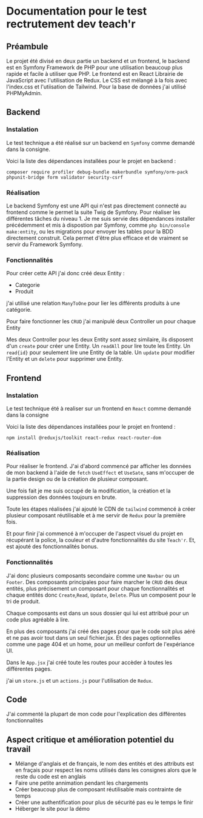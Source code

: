 # Documentation pour le test rectrutement dev teach'r

## Préambule

Le projet été divisé en deux partie un backend et un frontend, le backend est en Symfony Framework de PHP pour une utilisation beaucoup plus rapide et facile à utiliser que PHP. Le frontend est en React Librairie de JavaScript avec l'utilisation de Redux. Le CSS est mélangé à la fois avec l'index.css et l'utiisation de Tailwind. Pour la base de données j'ai utilisé PHPMyAdmin.

## Backend

### Instalation

Le test technique a été réalisé sur un backend en `Symfony` comme demandé dans la consigne. 

Voici la liste des dépendances installées pour le projet en backend :

`composer require profiler debug-bundle makerbundle symfony/orm-pack phpunit-bridge form validator security-csrf`

### Réalisation 

Le backend Symfony est une API qui n'est pas directement connecté au frontend comme le permet la suite Twig de Symfony.
Pour réaliser les différentes tâches du niveau 1. Je me suis servie des dépendances installer précédemment et mis à dispostion par Symfony, comme `php bin/console make:entity`, ou les migrations pour envoyer les tables pour la BDD directement construit. Cela permet d'être plus efficace et de vraiment se servir du Framework Symfony.

### Fonctionnalités

Pour créer cette API j'ai donc créé deux Entity :
- Categorie
- Produit

j'ai utilisé une relation `ManyToOne` pour lier les différents produits à une catégorie.

Pour faire fonctionner les `CRUD` j'ai manipulé deux Controller un pour chaque Entity 

Mes deux Controller pour les deux Entity sont assez similaire, ils disposent d'un `create` pour créer une Entity. Un `readAll` pour lire toute les Entity. Un `read{id}` pour seulement lire une Entity de la table. Un `update` pour modifier l'Entity et un `delete` pour supprimer une Entity.

## Frontend

### Instalation

Le test technique été à realiser sur un frontend en `React` comme demandé dans la consigne

Voici la liste des dépendances installées pour le projet en frontend :

`npm install @reduxjs/toolkit react-redux react-router-dom`

### Réalisation

Pour réaliser le frontend. J'ai d'abord commencé par afficher les données de mon backend à l'aide de `fetch` `UseEffect` et `UseSate`, sans m'occuper de la partie design ou de la création de plusieur composant.

Une fois fait je me suis occupé de la modification, la création et la suppression des données toujours en brute.

Toute les étapes réalisées j'ai ajouté le CDN de `tailwind` commencé à créer plusieur composant réutilisable et à me servir de `Redux` pour la première fois.

Et pour finir j'ai commencé à m'occuper de l'aspect visuel du projet en récupérant la police, la couleur et d'autre fonctionnalités du site `Teach'r`. Et, est ajouté des fonctionnalités bonus.

### Fonctionnalités

J'ai donc plusieurs composants secondaire comme une `Navbar` ou un `Footer`.
Des composants principales pour faire marcher le `CRUD` des deux entités, plus précisement un composant pour chaque fonctionnalités et chaque entités donc `Create`,`Read`, `Update`, `Delete`.
Plus un composent pour le tri de produit.

Chaque composants est dans un sous dossier qui lui est attribué pour un code plus agréable à lire.

En plus des composants j'ai créé des pages pour que le code soit plus aéré et ne pas avoir tout dans un seul 
fichier.jsx. Et des pages optionnelles comme une page 404 et un home, pour un meilleur confort de l'expériance UI.

Dans le `App.jsx` j'ai créé toute les routes pour accèder à toutes les différentes pages.

j'ai un `store.js` et un `actions.js` pour l'utilisation de `Redux`.

## Code 

J'ai commenté la plupart de mon code pour l'explication des différentes fonctionnalités

## Aspect critique et amélioration potentiel du travail

- Mélange d'anglais et de français, le nom des entités et des attributs est en fraçais pour respect les noms utilisés dans les consignes alors que le reste du code est en anglais
- Faire une petite annimation pendant les chargements
- Créer beaucoup plus de composant réutilisable mais contrainte de temps 
- Créer une authentification pour plus de sécurité pas eu le temps le finir
- Héberger le site pour la démo 
